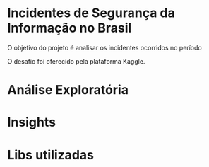 # Incidentes de Segurança da Informação no Brasil

O objetivo do projeto é analisar os incidentes ocorridos no período

O desafio foi oferecido pela plataforma Kaggle.

# Análise Exploratória 

# Insights 

# Libs utilizadas


